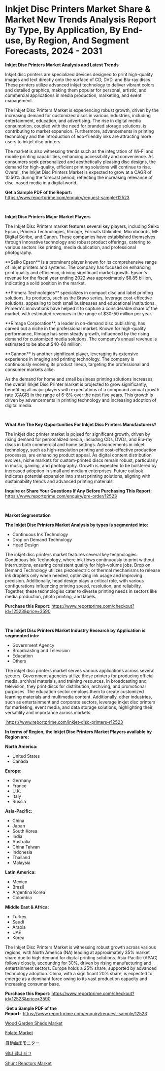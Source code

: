 <p><h1>Inkjet Disc Printers Market Share & Market New Trends Analysis Report By Type, By Application, By End-use, By Region, And Segment Forecasts, 2024 - 2031</h1></p><p><strong>Inkjet Disc Printers Market Analysis and Latest Trends</strong></p>
<p><p>Inkjet disc printers are specialized devices designed to print high-quality images and text directly onto the surface of CD, DVD, and Blu-ray discs. These printers utilize advanced inkjet technology to deliver vibrant colors and detailed graphics, making them popular for personal, artistic, and commercial applications in media production, marketing, and event management.</p><p>The Inkjet Disc Printers Market is experiencing robust growth, driven by the increasing demand for customized discs in various industries, including entertainment, education, and advertising. The rise in digital media consumption, coupled with the need for branded storage solutions, is contributing to market expansion. Furthermore, advancements in printing technology and the introduction of eco-friendly inks are attracting more users to inkjet disc printers.</p><p>The market is also witnessing trends such as the integration of Wi-Fi and mobile printing capabilities, enhancing accessibility and convenience. As consumers seek personalized and aesthetically pleasing disc designs, the demand for high-quality, efficient printing solutions will continue to rise. Overall, the Inkjet Disc Printers Market is expected to grow at a CAGR of 10.50% during the forecast period, reflecting the increasing relevance of disc-based media in a digital world.</p></p>
<p><strong>Get a Sample PDF of the Report:&nbsp;</strong> <a href="https://www.reportprime.com/enquiry/request-sample/12523">https://www.reportprime.com/enquiry/request-sample/12523</a></p>
<p>&nbsp;</p>
<p><strong>Inkjet Disc Printers Major Market Players</strong></p>
<p><p>The Inkjet Disc Printers market features several key players, including Seiko Epson, Primera Technologies, Rimage, Formats Unlimited, Microboards, MF Digital Scribe, and Canon. These companies have established themselves through innovative technology and robust product offerings, catering to various sectors like printing, media duplication, and professional photography.</p><p>**Seiko Epson** is a prominent player known for its comprehensive range of inkjet printers and systems. The company has focused on enhancing print quality and efficiency, driving significant market growth. Epson's revenue for the fiscal year ending 2022 was approximately $8.85 billion, indicating a solid position in the market.</p><p>**Primera Technologies** specializes in compact disc and label printing solutions. Its products, such as the Bravo series, leverage cost-effective solutions, appealing to both small businesses and educational institutions. Primera's innovations have helped it to capture a considerable share of the market, with estimated revenues in the range of $30-50 million per year.</p><p>**Rimage Corporation**, a leader in on-demand disc publishing, has carved out a niche in the professional market. Known for high-quality performance, Rimage has seen steady growth, influenced by the rising demand for customized media solutions. The company’s annual revenue is estimated to be about $40-60 million.</p><p>**Cannon** is another significant player, leveraging its extensive experience in imaging and printing technology. The company is continuously evolving its product lineup, targeting the professional and consumer markets alike.</p><p>As the demand for home and small business printing solutions increases, the overall Inkjet Disc Printer market is projected to grow significantly, benefiting all major players with expectations of a compound annual growth rate (CAGR) in the range of 6-8% over the next five years. This growth is driven by advancements in printing technology and increasing adoption of digital media.</p></p>
<p>&nbsp;</p>
<p><strong>What Are The Key Opportunities For Inkjet Disc Printers Manufacturers?</strong></p>
<p><p>The inkjet disc printer market is poised for significant growth, driven by rising demand for personalized media, including CDs, DVDs, and Blu-ray discs in both commercial and home settings. Advancements in inkjet technology, such as high-resolution printing and cost-effective production processes, are enhancing product appeal. As digital content distribution evolves, niche markets for custom-printed discs remain robust, particularly in music, gaming, and photography. Growth is expected to be bolstered by increased adoption in small and medium enterprises. Future outlook indicates potential expansion into smart printing solutions, aligning with sustainability trends and advanced printing materials.</p></p>
<p><strong>Inquire or Share Your Questions If Any Before Purchasing This Report:</strong> <a href="https://www.reportprime.com/enquiry/pre-order/12523">https://www.reportprime.com/enquiry/pre-order/12523</a></p>
<p>&nbsp;</p>
<p><strong>Market Segmentation</strong></p>
<p><strong>The Inkjet Disc Printers Market Analysis by types is segmented into:</strong></p>
<p><ul><li>Continuous Ink Technology</li><li>Drop on Demand Technology</li><li>Head Design</li></ul></p>
<p><p>The inkjet disc printers market features several key technologies: Continuous Ink Technology, where ink flows continuously to print without interruptions, ensuring consistent quality for high-volume jobs. Drop on Demand Technology utilizes piezoelectric or thermal mechanisms to release ink droplets only when needed, optimizing ink usage and improving precision. Additionally, head design plays a critical role, with various configurations influencing printing speed, resolution, and reliability. Together, these technologies cater to diverse printing needs in sectors like media production, photo printing, and labels.</p></p>
<p><strong>Purchase this Report:&nbsp;</strong><a href="https://www.reportprime.com/checkout?id=12523&price=3590">https://www.reportprime.com/checkout?id=12523&price=3590</a></p>
<p>&nbsp;</p>
<p><strong>The Inkjet Disc Printers Market Industry Research by Application is segmented into:</strong></p>
<p><ul><li>Government Agency</li><li>Broadcasting and Television</li><li>Education</li><li>Others</li></ul></p>
<p><p>The inkjet disc printers market serves various applications across several sectors. Government agencies utilize these printers for producing official media, archival materials, and training resources. In broadcasting and television, they print discs for distribution, archiving, and promotional purposes. The education sector employs them to create customized learning materials and multimedia content. Additionally, other industries, such as entertainment and corporate sectors, leverage inkjet disc printers for marketing, event media, and data storage solutions, highlighting their versatility and importance across markets.</p></p>
<p><a href="https://www.reportprime.com/inkjet-disc-printers-r12523">&nbsp;https://www.reportprime.com/inkjet-disc-printers-r12523</a></p>
<p><strong>In terms of Region, the Inkjet Disc Printers Market Players available by Region are:</strong></p>
<p>
    <p> <strong> North America: </strong>
        <ul>
            <li>United States</li>
            <li>Canada</li>
        </ul>
        </p> 
    <p> <strong> Europe: </strong>
        <ul>
            <li>Germany</li>
            <li>France</li>
            <li>U.K.</li>
            <li>Italy</li>
            <li>Russia</li>
        </ul>
        </p> 
    <p> <strong> Asia-Pacific: </strong>
        <ul>
            <li>China</li>
            <li>Japan</li>
            <li>South Korea</li>
            <li>India</li>
            <li>Australia</li>
            <li>China Taiwan</li>
            <li>Indonesia</li>
            <li>Thailand</li>
            <li>Malaysia</li>
        </ul>
        </p> 
    <p> <strong> Latin America: </strong>
        <ul>
            <li>Mexico</li>
            <li>Brazil</li>
            <li>Argentina Korea</li>
            <li>Colombia</li>
        </ul>
        </p> 
    <p> <strong> Middle East & Africa: </strong>
        <ul>
            <li>Turkey</li>
            <li>Saudi</li>
            <li>Arabia</li>
            <li>UAE</li>
            <li>Korea</li>
        </ul>
    </p>
    </p>
<p><p>The Inkjet Disc Printers Market is witnessing robust growth across various regions, with North America (NA) leading at approximately 35% market share due to high demand for digital printing solutions. Asia-Pacific (APAC) follows closely, accounting for 30%, driven by rising manufacturing and entertainment sectors. Europe holds a 25% share, supported by advanced technology adoption. China, with a significant 20% share, is expected to emerge as a dominant force owing to its vast production capacity and increasing consumer base.</p></p>
<p><strong>Purchase this Report: </strong><a href="https://www.reportprime.com/checkout?id=12523&price=3590">https://www.reportprime.com/checkout?id=12523&price=3590</a></p>
<p>&nbsp;<strong>Get a Sample PDF of the Report:&nbsp;&nbsp;</strong><a href="https://www.reportprime.com/enquiry/request-sample/12523">https://www.reportprime.com/enquiry/request-sample/12523</a></p>
<p><strong></strong></p>
<p><p><a href="https://www.linkedin.com/pulse/wood-garden-sheds-market-global-insights-sales-trends-10ugf?trackingId=hfMU0h%2BWTIWxAo4RDuBnZg%3D%3D">Wood Garden Sheds Market</a></p><p><a href="https://medium.com/@marilynfhghoster53/future-of-innovation-global-folate-market-growth-and-opportunities-2024-2031-83341d7d142c">Folate Market</a></p><p><a href="https://medium.com/@jeannesawayn2023/%E8%87%AA%E5%8B%95%E8%A1%80%E5%9C%A7%E3%83%A2%E3%83%8B%E3%82%BF%E3%83%BC%E5%B8%82%E5%A0%B4-2024%E5%B9%B4%E3%81%8B%E3%82%892031%E5%B9%B4%E3%81%BE%E3%81%A7%E3%81%AE%E3%82%B0%E3%83%AD%E3%83%BC%E3%83%90%E3%83%AB%E3%81%8A%E3%82%88%E3%81%B3%E5%9C%B0%E5%9F%9F%E5%88%86%E6%9E%90-1b6e31cf9eeb">自動血圧モニター</a></p><p><a href="https://medium.com/@aishahocikgt/%EA%B8%80%EB%A1%9C%EB%B2%8C-%EC%A0%95%EC%88%98%EA%B8%B0-%EC%8B%9C%EC%9E%A5%EC%9D%98-%EB%AF%B8%EB%9E%98-%EB%8F%99%ED%96%A5-2024%EB%85%84%EB%B6%80%ED%84%B0-2031%EB%85%84%EA%B9%8C%EC%A7%80%EC%9D%98-%EC%8B%9C%EC%9E%A5-%ED%86%B5%EC%B0%B0%EB%A0%A5-%EB%B0%8F-%EB%B6%84%EC%84%9D-120%ED%8E%98%EC%9D%B4%EC%A7%80-d3586e9d5194">워터 필터 저그</a></p><p><a href="https://github.com/ChiragRP21/Market-Research-Report-List-6/blob/main/shunt-reactors-market.md">Shunt Reactors Market</a></p></p>